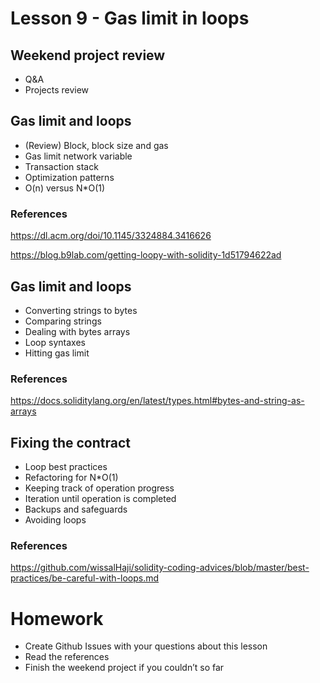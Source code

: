# Lesson 9 - Gas limit in loops
## Weekend project review
* Q&A
* Projects review
## Gas limit and loops
* (Review) Block, block size and gas
* Gas limit network variable
* Transaction stack
* Optimization patterns
* O(n) versus N*O(1)
### References
https://dl.acm.org/doi/10.1145/3324884.3416626

https://blog.b9lab.com/getting-loopy-with-solidity-1d51794622ad
## Gas limit and loops
* Converting strings to bytes
* Comparing strings
* Dealing with bytes arrays
* Loop syntaxes
* Hitting gas limit
### References
https://docs.soliditylang.org/en/latest/types.html#bytes-and-string-as-arrays
## Fixing the contract
* Loop best practices
* Refactoring for N*O(1)
* Keeping track of operation progress
* Iteration until operation is completed
* Backups and safeguards
* Avoiding loops
### References
https://github.com/wissalHaji/solidity-coding-advices/blob/master/best-practices/be-careful-with-loops.md
# Homework
* Create Github Issues with your questions about this lesson
* Read the references
* Finish the weekend project if you couldn’t so far

